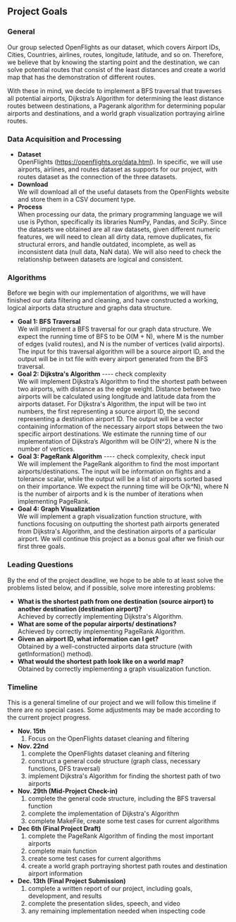 ## Project Goals
### General
Our group selected OpenFlights as our dataset, which covers Airport IDs, Cities, Countries, airlines, routes, longitude, latitude, and so on. Therefore, we believe that by knowing the starting point and the destination, we can solve potential routes that consist of the least distances and create a world map that has the demonstration of different routes.

With these in mind, we decide to implement a BFS traversal that traverses all potential airports, Dijkstra’s Algorithm for determining the least distance routes between destinations, a Pagerank algorithm for determining popular airports and destinations, and a world graph visualization portraying airline routes.

### Data Acquisition and Processing
 - __Dataset__  
OpenFlights (https://openflights.org/data.html). In specific, we will use airports, airlines, and routes dataset as supports for our project, with routes dataset as the connection of the three datasets.  
 - __Download__  
We will download all of the useful datasets from the OpenFlights website and store them in a CSV document type.  
 - __Process__  
When processing our data, the primary programming language we will use is Python, specifically its libraries NumPy, Pandas, and SciPy. Since the datasets we obtained are all raw datasets, given different numeric features, we will need to clean all dirty data, remove duplicates, fix structural errors, and handle outdated, incomplete, as well as inconsistent data (null data, NaN data).  We will also need to check the relationship between datasets are logical and consistent.  

### Algorithms
Before we begin with our implementation of algorithms, we will have finished our data filtering and cleaning, and have constructed a working, logical airports data structure and graphs data structure.  
 - __Goal 1: BFS Traversal__  
We will implement a BFS traversal for our graph data structure. We expect the running time of BFS to be O(M + N), where M is the number of edges (valid routes), and N is the number of vertices (valid airports). The input for this traversal algorithm will be a source airport ID, and the output will be in txt file with every airport generated from the BFS traversal.  
 - __Goal 2: Dijkstra's Algorithm__  ---- check complexity  
We will implement Dijkstra’s Algorithm to find the shortest path between two airports, with distance as the edge weight. Distance between two airports will be calculated using  longitude and latitude data from the airports dataset. For Dijkstra's Algorithm, the input will be two int numbers, the first representing a source airport ID, the second representing a destination airport ID. The output will be a vector containing information of the necessary airport stops between the two specific airport destinations. We estimate the running time of our implementation of Dijkstra’s Algorithm will be O(N^2), where N is the number of vertices.  
 - __Goal 3: PageRank Algorithm__  ---- check complexity, check input  
We will implement the PageRank algorithm to find the most important airports/destinations. The input will be information on flights and a tolerance scalar, while the output will be a list of airports sorted based on their importance. We expect the running time will be O(k^N), where N is the number of airports and k is the number of iterations when implementing PageRank.  
 - __Goal 4: Graph Visualization__  
We will implement a graph visualization function structure, with functions focusing on outputting the shortest path airports generated from Dijkstra's Algorithm, and the destination airports of a particular airport. We will continue this project as a bonus goal after we finish our first three goals.  

### Leading Questions
By the end of the project deadline, we hope to be able to at least solve the problems listed below, and if possible, solve more interesting problems:
 - __What is the shortest path from one destination (source airport) to another destination (destination airport)?__  
Achieved by correctly implementing Dijkstra's Algorithm.  
 - __What are some of the popular airports/ destinations?__  
Achieved by correctly implementing PageRank Algorithm.
 - __Given an airport ID, what information can I get?__  
Obtained by a well-constructed airports data structure (with getInformation() method).  
 - __What would the shortest path look like on a world map?__  
Obtained by correctly implementing a graph visualization function.  


### Timeline  
This is a general timeline of our project and we will follow this timeline if there are no special cases. Some adjustments may be made according to the current project progress.  
  - __Nov. 15th__  
    1. Focus on the OpenFlights dataset cleaning and filtering  
  - __Nov. 22nd__  
    1. complete the OpenFlights dataset cleaning and filtering  
    2. construct a general code structure (graph class, necessary functions, DFS traversal)  
    3. implement Dijkstra's Algorithm for finding the shortest path of two airports  
  - __Nov. 29th  (Mid-Project Check-in)__  
    1. complete the general code structure, including the BFS traversal function  
    2. complete the implementation of Dijkstra's Algorithm  
    3. complete MakeFile, create some test cases for current algorithms  
  - __Dec 6th (Final Project Draft)__  
    1. complete the PageRank Algorithm of finding the most important airports  
    2. complete main function 
    3. create some test cases for current algorithms  
    4. create a world graph portraying shortest path routes and destination airport information  
  - __Dec. 13th (Final Project Submission)__  
    1. complete a written report of our project, including goals, development, and results  
    2. complete the presentation slides, speech, and video  
    3. any remaining implementation needed when inspecting code  

 

